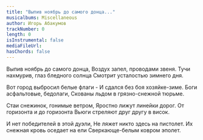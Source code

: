 ```yaml
---
title: "Выпив ноябрь до самого донца..."
musicalbums: Miscellaneous
author: Игорь Абакумов
trackNumber: 0
length: 0
isInstrumental: false
mediaFileUrl: 
hasChords: false
---
```


Выпив ноябрь до самого донца,
Воздух запел, проводами звеня.
Тучи нахмурив, глаз бледного солнца
Смотрит усталостью зимнего дня.

Вот город выбросил белые флаги -
И сдался без боя хозяйке-зиме.
Боги асфальтовые, бедолаги,
Скованы льдом в грязно-снежной тюрьме.

Стаи снежинок, гонимые ветром,
Яростно лижут линейки дорог.
От горизонта и до горизонта
Вьюги стреляют друг другу в висок.

И нет победителей в этой дуэли,
Не ляжет никто здесь на пистолет.
Их снежная кровь оседает на ели
Сверкающе-белым ковром эполет.
